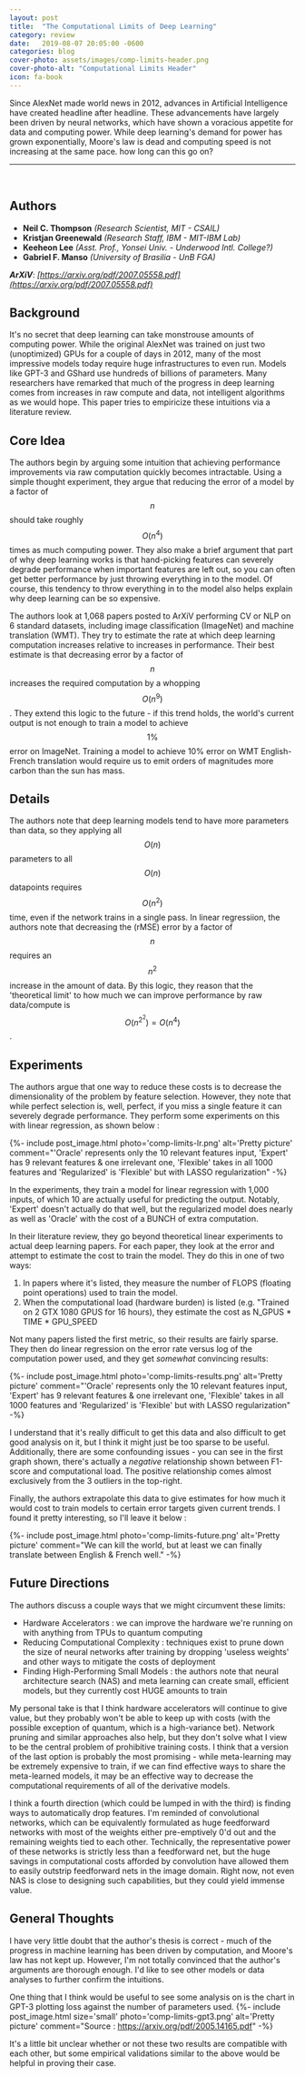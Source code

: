 ```yaml
---
layout: post
title:  "The Computational Limits of Deep Learning"
category: review
date:   2019-08-07 20:05:00 -0600
categories: blog
cover-photo: assets/images/comp-limits-header.png
cover-photo-alt: "Computational Limits Header"
icon: fa-book
---
```


Since AlexNet made world news in 2012, advances in Artificial Intelligence have created headline after headline.
These advancements have largely been driven by neural networks, which have shown a voracious appetite for data and computing power.
While deep learning's demand for power has grown exponentially, Moore's law is dead and computing speed is not increasing at the same pace.
how long can this go on?

----------------------------
<br/>

## Authors
 - **Neil C. Thompson** *(Research Scientist, MIT - CSAIL)*
 - **Kristjan Greenewald** *(Research Staff, IBM - MIT-IBM Lab)*  
 - **Keeheon Lee** *(Asst. Prof., Yonsei Univ. - Underwood Intl. College?)*
 - **Gabriel F. Manso** *(University of Brasilia - UnB FGA)*
 
***ArXiV***: *[https://arxiv.org/pdf/2007.05558.pdf](https://arxiv.org/pdf/2007.05558.pdf)*
 
## Background

It's no secret that deep learning can take monstrouse amounts of computing power. 
While the original AlexNet was trained on just two (unoptimized) GPUs for a couple of days in 2012, many of the most impressive models today require huge infrastructures to even run.
Models like GPT-3 and GShard use hundreds of billions of parameters. 
Many researchers have remarked that much of the progress in deep learning comes from increases in raw compute and data, not intelligent algorithms as we would hope.
This paper tries to empiricize these intuitions via a literature review.

## Core Idea

The authors begin by arguing some intuition that achieving performance improvements via raw computation quickly becomes intractable.
Using a simple thought experiment, they argue that reducing the error of a model by a factor of $$n$$ should take roughly $$O(n^4)$$ times as much computing power.
They also make a brief argument that part of why deep learning works is that hand-picking features can severely degrade performance when important features are left out, so you can often get better performance by just throwing everything in to the model.
Of course, this tendency to throw everything in to the model also helps explain why deep learning can be so expensive.

The authors look at 1,068 papers posted to ArXiV performing CV or NLP on 6 standard datasets, including image classification (ImageNet) and machine translation (WMT).
They try to estimate the rate at which deep learning computation increases relative to increases in performance. 
Their best estimate is that decreasing error by a factor of $$n$$ increases the required computation by a whopping $$O(n^9)$$.
They extend this logic to the future - if this trend holds, the world's current output is not enough to train a model to achieve $$1\%$$ error on ImageNet.
Training a model to achieve 10% error on WMT English-French translation would require us to emit orders of magnitudes more carbon than the sun has mass.

## Details
The authors note that deep learning models tend to have more parameters than data, so they applying all $$O(n)$$ parameters to all $$O(n)$$ datapoints requires $$O(n^2)$$ time, even if the network trains in a single pass.
In linear regressiion, the authors note that decreasing the (rMSE) error by a factor of $$n$$ requires an $$n^2$$ increase in the amount of data.
By this logic, they reason that the 'theoretical limit' to how much we can improve performance by raw data/compute is $$O(n^{2^2}) = O(n^4)$$.


## Experiments
The authors argue that one way to reduce these costs is to decrease the dimensionality of the problem by feature selection.
However, they note that while perfect selection is, well, perfect, if you miss a single feature it can severely degrade performance.
They perform some experiments on this with linear regression, as shown below : 

{%- include post_image.html photo='comp-limits-lr.png' alt='Pretty picture' comment="'Oracle' represents only the 10 relevant features input, 'Expert' has 9 relevant features & one irrelevant one, 'Flexible' takes in all 1000 features and 'Regularized' is 'Flexible' but with LASSO regularization" -%}

In the experiments, they train a model for linear regression with 1,000 inputs, of which 10 are actually useful for predicting the output.
Notably, 'Expert' doesn't actually do that well, but the regularized model does nearly as well as 'Oracle' with the cost of a BUNCH of extra computation.

In their literature review, they go beyond theoretical linear experiments to actual deep learning papers.
For each paper, they look at the error and attempt to estimate the cost to train the model. 
They do this in one of two ways:
1. In papers where it's listed, they measure the number of FLOPS (floating point operations) used to train the model.
2. When the computational load (hardware burden) is listed (e.g. "Trained on 2 GTX 1080 GPUS for 16 hours), they estimate the cost as N_GPUS * TIME * GPU_SPEED

Not many papers listed the first metric, so their results are fairly sparse.
They then do linear regression on the error rate versus log of the computation power used, and they get *somewhat* convincing results:

{%- include post_image.html photo='comp-limits-results.png' alt='Pretty picture' comment="'Oracle' represents only the 10 relevant features input, 'Expert' has 9 relevant features & one irrelevant one, 'Flexible' takes in all 1000 features and 'Regularized' is 'Flexible' but with LASSO regularization" -%}

I understand that it's really difficult to get this data and also difficult to get good analysis on it, but I think it might just be too sparse to be useful.
Additionally, there are some confounding issues - you can see in the first graph shown, there's actually a *negative* relationship shown between F1-score and computational load.
The positive relationship comes almost exclusively from the 3 outliers in the top-right.

Finally, the authors extrapolate this data to give estimates for how much it would cost to train models to certain error targets given current trends.
I found it pretty interesting, so I'll leave it below :

{%- include post_image.html photo='comp-limits-future.png' alt='Pretty picture' comment="We can kill the world, but at least we can finally translate between English & French well." -%}

## Future Directions
The authors discuss a couple ways that we might circumvent these limits:
 - Hardware Accelerators : we can improve the hardware we're running on with anything from TPUs to quantum computing
 - Reducing Computational Complexity : techniques exist to prune down the size of neural networks after training by dropping 'useless weights' and other ways to mitigate the costs of deployment
 - Finding High-Performing Small Models : the authors note that neural architecture search (NAS) and meta learning can create small, efficient models, but they currently cost HUGE amounts to train
 
 My personal take is that I think hardware accelerators will continue to give value, but they probably won't be able to keep up with costs (with the possible exception of quantum, which is a high-variance bet).
 Network pruning and similar approaches also help, but they don't solve what I view to be the central problem of prohibitive training costs.
 I think that a version of the last option is probably the most promising - while meta-learning may be extremely expensive to train, if we can find effective ways to share the meta-learned models, it may be an effective way to decrease the computational requirements of all of the derivative models.
 
 I think a fourth direction (which could be lumped in with the third) is finding ways to automatically drop features. 
 I'm reminded of convolutional networks, which can be equivalently formulated as huge feedforward networks with most of the weights either pre-emptively 0'd out and the remaining weights tied to each other.
 Technically, the representative power of these networks is strictly less than a feedforward net, but the huge savings in computational costs afforded by convolution have allowed them to easily outstrip feedforward nets in the image domain.
 Right now, not even NAS is close to designing such capabilities, but they could yield immense value.
 

## General Thoughts
I have very little doubt that the author's thesis is correct - much of the progress in machine learning has been driven by computation, and Moore's law has not kept up.
However, I'm not totally convinced that the author's arguments are thorough enough. 
I'd like to see other models or data analyses to further confirm the intuitions.

One thing that I think would be useful to see some analysis on is the chart in GPT-3 plotting loss against the number of parameters used.
{%- include post_image.html size='small' photo='comp-limits-gpt3.png' alt='Pretty picture' comment="Source : https://arxiv.org/pdf/2005.14165.pdf" -%}

It's a little bit unclear whether or not these two results are compatible with each other, but some empirical validations similar to the above would be helpful in proving their case.

